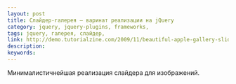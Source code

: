 ```yaml
---
layout: post
title: Слайдер-галерея — варинат реализации на jQuery
category: jquery, jquery-plugins, frameworks, 
tags: jquery, галерея, слайдер, 
link: http://demo.tutorialzine.com/2009/11/beautiful-apple-gallery-slideshow/demo.html
description: 
keywords: 
---
```


<p>Минималистичнейшая реализация слайдера для изображений.</p>
